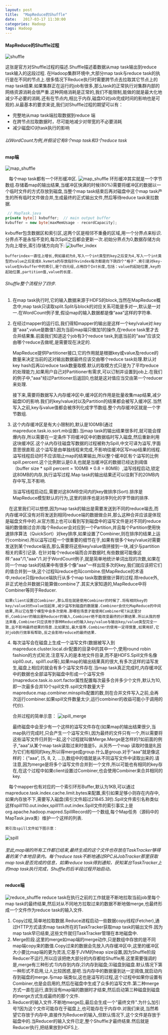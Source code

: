 ```yaml
---
layout: post
title:  "MapReduce的Shuffle"
date:   2017-03-17 11:30:00
categories: Hadoop
tags: Hadoop
---
```

#### MapReduce的Shuffle过程
![shuffle](/assets/img/shuffle.png)

这张是官方对Shuffle过程的描述.Shuffle描述着数据从map task输出到reduce task输入的这段过程.
在Hadoop集群环境中,大部分map task与reduce task的执行是在不同的节点上.很多情况下Reduce执行时需要跨节点去拉取其它节点上的map task结果.如果集群正在运行的job有很多,那么task的正常执行对集群内部的网络资源消耗会很严重.这种网络消耗是正常的,我们不能限制,能做的就是最大化地减少不必要的消耗.还有在节点内,相比于内存,磁盘IO对job完成时间的影响也是可观的.从最基本的要求来说,我们对Shuffle过程的期望可以有： 
* 完整地从map task端拉取数据到reduce 端
* 在跨节点拉取数据时，尽可能地减少对带宽的不必要消耗
* 减少磁盘IO对task执行的影响

###### 以WordCount为例,并假设它有8个map task和3个reduce task
#### map端
![map_shuffle](/assets/img/map_shuffle.jpg)
    
    每个map task都有一个环形缓冲区.
![map_shuffle](/assets/img/buffer.jpg) 
环形缓冲其实就是一个字节数组.存储着map的输出结果,当缓冲区快满的时候(80%)需要将缓冲区的数据以一个临时文件的方式存放到磁盘,当整个map task结束后再对磁盘中这个map task产生的所有临时文件做合并,生成最终的正式输出文件,然后等待reduce task来拉数据.
``` java
 // MapTask.java
private byte[] kvbuffer;  // main output buffer
kvbuffer = new byte[maxMemUsage - recordCapacity];
```  
kvbuffer包含数据区和索引区,这两个区是相邻不重叠的区域,用一个分界点来标识.分界点不是永恒不变的,每次Spill之后都会更新一次.初始分界点为0,数据存储方向为向上增长,索引存储方向向下:
![buffer_index](/assets/img/buffer_index.jpg) 
    
    bufferindex一直往上增长,例如最初为0,写入一个int类型的key之后变为4,写入一个int类型的value之后变成8.kvmeta的存放指针kvindex每次都是向下跳四个"格子".索引是对key-value在kvbuffer中的索引,是个四元组,占用四个Int长度,包括：value的起始位置,key的起始位置,partition值,value的长度.
###### Shuffle整个流程分了四步. 
1. 在map task执行时,它的输入数据来源于HDFS的block,当然在MapReduce概念中,map task只读取split.Split与block的对应关系可能是多对一,默认是一对一.在WordCount例子里,假设map的输入数据都是像“aaa”这样的字符串. 
2. 在经过mapper的运行后,我们得知mapper的输出是这样一个key/value对:key是"aaa",value是数值1.因为当前map端只做加1的操作,在reduce task里才去合并结果集.前面我们知道这个job有3个reduce task,到底当前的“aaa”应该交由哪个reduce去做呢,是需要现在决定的. 
    
    MapReduce提供Partitioner接口,它的作用就是根据key或value及reduce的数量来决定当前的这对输出数据最终应该交由哪个reduce task处理.默认对key hash后再以reduce task数量取模.默认的取模方式只是为了平均reduce的处理能力,如果用户自己对Partitioner有需求,可以订制并设置到job上.在我们的例子中,"aaa"经过Partitioner后返回0,也就是这对值应当交由第一个reducer来处理.
    
    接下来,需要将数据写入内存缓冲区中,缓冲区的作用是批量收集map结果,减少磁盘IO的影响.我们的key/value对以及Partition的结果都会被写入缓冲区.当然写入之前,key与value值都会被序列化成字节数组.整个内存缓冲区就是一个字节数组.
3. 这个内存缓冲区是有大小限制的,默认是100MB(通过mapreduce.task.io.sort.mb设置).当map task的输出结果很多时,就可能会撑爆内存,所以需要在一定条件下将缓冲区中的数据临时写入磁盘,然后重新利用这块缓冲区.这个从内存往磁盘写数据的过程被称为Spill,中文可译为溢写,字面意思很直观.这个溢写是由单独线程来完成,不影响往缓冲区写map结果的线程.溢写线程启动时不应该阻止map的结果输出,所以整个缓冲区有个溢写的比例spill.percent.这个比例默认是0.8,也就是当缓冲区的数据已经达到阈值（buffer size * spill percent = 100MB * 0.8 = 80MB）,溢写线程启动,锁定这80MB的内存,执行溢写过程.Map task的输出结果还可以往剩下的20MB内存中写,互不影响.
    
    当溢写线程启动后,需要对这80MB空间内的key做排序(Sort).排序是MapReduce模型默认的行为,这里的排序也是对序列化的字节做的排序. 
    
    在这里我们可以想想,因为map task的输出是需要发送到不同的reduce端去,而内存缓冲区没有对将发送到相同reduce端的数据做合并,那么这种合并应该是体现是磁盘文件中的.从官方图上也可以看到写到磁盘中的溢写文件是对不同的reduce端的数值做过合并(每个Reducer会对应到一个Partition,并且每个Partition使用快速排序算法（QuickSort）对key排序,如果设置了Combiner,则在排序的结果上运行combine).所以溢写过程一个很重要的细节在于,如果有很多个key/value对需要发送到某个reduce端去,那么需要将这些key/value值拼接到一块,减少与partition相关的索引记录. 在针对每个reduce端而合并数据时,有些数据可能像这样:"aaa"/1,"aaa"/1.对于WordCount例子,就是简单地统计单词出现的次数,如果在同一个map task的结果中有很多个像"aaa"一样出现多次的key,我们就应该把它们的值合并到一块,这个过程叫reduce也叫combine.但MapReduce的术语中,reduce只指reduce端执行从多个map task取数据做计算的过程.除reduce外,非正式地合并数据只能算做combine了.其实大家知道的,MapReduce中将Combiner等同于Reducer.
    
    如果client设置过Combiner,那么现在就是使用Combiner的时候了.将有相同key的key/value对的value加起来,减少溢写到磁盘的数据量.Combiner会优化MapReduce的中间结果,所以它在整个模型中会多次使用.那哪些场景才能使用Combiner呢?从这里分析,Combiner的输出是Reducer的输入,Combiner绝不能改变最终的计算结果.所以从我的想法来看,Combiner只应该用于那种Reduce的输入key/value与输出key/value类型完全一致,且不影响最终结果的场景.比如累加,最大值等.Combiner的使用一定得慎重,如果用好,它对job执行效率有帮助,反之会影响reduce的最终结果. 
    
4. 每次溢写会在磁盘上生成一个溢写文件(数据被写入到mapreduce.cluster.local.dir配置的目录中的其中一个,使用round robin fashion的方式轮流.注意写入的是本地文件目录,而不是HDFS.Spill文件名像sipll0.out，spill1.out等),如果map的输出结果真的很大,有多次这样的溢写发生,磁盘上相应的就会有多个溢写文件存在.当map task真正完成时,内存缓冲区中的数据也全部溢写到磁盘中形成一个溢写文件(mapreduce.task.io.sort.factor属性配置每次最多合并多少个文件,默认为10,即一次最多合并10个spill文件.spill文件数量大于mapreduce.map.combiner.minspills配置的数,则在合并文件写入之前,会再次运行combiner.如果spill文件数量太少,运行combiner的收益可能小于调用的代价).
    
    合并过程的简单示意：
![spill_merge](/assets/img/spill_merge.jpg) 
    
    最终磁盘中会至少有一个这样的溢写文件存在(如果map的输出结果很少,当map执行完成时,只会产生一个溢写文件),因为最终的文件只有一个,所以需要将这些溢写文件归并到一起,这个过程就叫做Merge.Merge是怎样的?如前面的例子,“aaa”从某个map task读取过来时值是5，从另外一个map 读取时值是8,因为它们有相同的key,所以得merge成group.什么是group.对于“aaa”就是像这样的：{“aaa”, [5, 8, 2, …]},数组中的值就是从不同溢写文件中读取出来的.请注意,因为merge是将多个溢写文件合并到一个文件,所以可能也有相同的key存在,在这个过程中如果client设置过Combiner,也会使用Combiner来合并相同的key. 
    
    每个mapper也有对应的一个索引环形Buffer,默认为1KB,可以通过mapreduce.task.index.cache.limit.bytes来配置,索引如果足够小则存在内存中,如果内存放不下,需要写入磁盘(索引文件超过21845.3时).Spill文件索引名称类似这样spill110.out.index,spill111.out.index.Spill文件的索引事实上是 org.apache.hadoop.mapred.SpillRecord的一个数组,每个Map任务（源码中的MapTask.java类）维护一个这样的列表.
    
    索引及spill文件如下图示意：
![spill](/assets/img/spill.jpg) 

###### 至此,map端的所有工作都已结束,最终生成的这个文件也存放在TaskTracker够得着的某个本地目录内。每个reduce task不断地通过RPC从JobTracker那里获取map task是否完成的信息，如果reduce task得到通知，获知某台TaskTracker上的map task执行完成，Shuffle的后半段过程开始启动。

#### reduce端
![reduce_shuffle](/assets/img/reduce_shuffle.jpg)
reduce task在执行之前的工作就是不断地拉取当前job里每个map task的最终结果,然后对从不同地方拉取过来的数据不断地做merge,也最终形成一个文件作为reduce task的输入文件.
1. Copy过程,简单地拉取数据.Reduce进程启动一些数据copy线程(Fetcher),通过HTTP方式请求map task所在的TaskTracker获取map task的输出文件.因为map task早已结束,这些文件就归TaskTracker管理在本地磁盘中. 
2. Merge阶段.这里的merge如map端的merge动作,只是数组中存放的是不同map端copy来的数值.Copy过来的数据会先放入内存缓冲区中,这里的缓冲区大小要比map端的更为灵活,它基于JVM的heap size设置,因为Shuffle阶段Reducer不运行,所以应该把绝大部分的内存都给Shuffle用.这里需要强调的是,merge有三种形式:1)内存到内存;2)内存到磁盘;3)磁盘到磁盘.默认情况下第一种形式不启用,让人比较困惑,是吧.当内存中的数据量到达一定阈值,就启动内存到磁盘的merge.与map 端类似,这也是溢写的过程,这个过程中如果你设置有Combiner,也是会启用的,然后在磁盘中生成了众多的溢写文件.第二种merge方式一直在运行,直到没有map端的数据时才结束,然后启动第三种磁盘到磁盘的merge方式生成最终的那个文件. 
3. Reducer的输入文件.不断地merge后,最后会生成一个"最终文件".为什么加引号?因为这个文件可能存在于磁盘上,也可能存在于内存中.对我们来说,当然希望它存放于内存中,直接作为Reducer的输入,但默认情况下,这个文件是存放于磁盘中的.当Reducer的输入文件已定,整个Shuffle才最终结束.然后就是Reducer执行,把结果放到HDFS上. 
